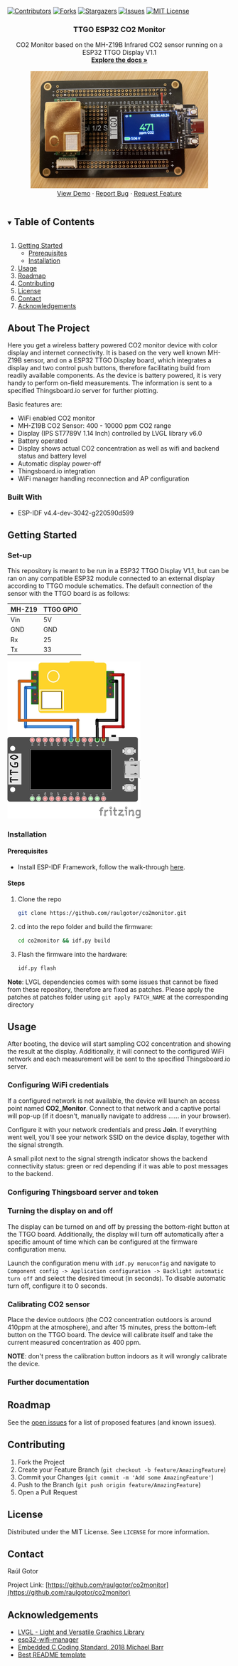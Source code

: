 <!--
*** raulgotor, co2monitor, twitter_handle, TTGO ESP32 CO2 Monitor, CO2 Monitor based on the MH-Z19B Infrared CO2 sensor running on a ESP32 TTGO Display V1.1
-->



<!-- PROJECT SHIELDS -->
<!--
-->
[![Contributors][contributors-shield]][contributors-url]
[![Forks][forks-shield]][forks-url]
[![Stargazers][stars-shield]][stars-url]
[![Issues][issues-shield]][issues-url]
[![MIT License][license-shield]][license-url]

<!-- PROJECT LOGO -->
<h3 align="center">TTGO ESP32 CO2 Monitor</h3>

  <p align="center">
    CO2 Monitor based on the MH-Z19B Infrared CO2 sensor running on a ESP32 TTGO Display V1.1
    <br />
    <a href="https://github.com/raulgotor/co2monitor"><strong>Explore the docs »</strong></a>
    <br />
    <br />

   <img class="marginauto" src="assets/overview.jpg" width="400" alt="centered image"/>
    <br />
    <a href="https://github.com/raulgotor/co2monitor">View Demo</a>
    ·
    <a href="https://github.com/raulgotor/co2monitor/issues">Report Bug</a>
    ·
    <a href="https://github.com/raulgotor/co2monitor/issues">Request Feature</a>
  </p>

<!-- TABLE OF CONTENTS -->
<details open="open">
  <summary><h2 style="display: inline-block">Table of Contents</h2></summary>
  <ol>
    <li>
      <a href="#getting-started">Getting Started</a>
      <ul>
        <li><a href="#prerequisites">Prerequisites</a></li>
        <li><a href="#installation">Installation</a></li>
      </ul>
    </li>
    <li><a href="#usage">Usage</a></li>
    <li><a href="#roadmap">Roadmap</a></li>
    <li><a href="#contributing">Contributing</a></li>
    <li><a href="#license">License</a></li>
    <li><a href="#contact">Contact</a></li>
    <li><a href="#acknowledgements">Acknowledgements</a></li>
  </ol>
</details>



<!-- ABOUT THE PROJECT -->
## About The Project

Here you get a wireless battery powered CO2 monitor device with color display and internet connectivity.
It is based on the very well known MH-Z19B sensor, and on a ESP32 TTGO Display board, which 
integrates a display and two control push buttons, therefore facilitating build from readily
available components. As the device is battery powered, it is very handy to perform on-field measurements.
The information is sent to a specified Thingsboard.io server for further plotting.

Basic features are:

- WiFi enabled CO2 monitor
- MH-Z19B CO2 Sensor: 400 - 10000 ppm CO2 range
- Display (IPS ST7789V 1.14 Inch) controlled by LVGL library v6.0
- Battery operated
- Display shows actual CO2 concentration as well as wifi and backend status and battery level
- Automatic display power-off
- Thingsboard.io integration
- WiFi manager handling reconnection and AP configuration

### Built With

* ESP-IDF v4.4-dev-3042-g220590d599

<!-- GETTING STARTED -->
## Getting Started

### Set-up

This repository is meant to be run in a ESP32 TTGO Display V1.1, but can be ran on any compatible
ESP32 module connected to an external display according to TTGO module schematics. The default connection of the sensor
with the TTGO board is as follows:

| MH-Z19 | TTGO GPIO |
|--------|-----------|
|    Vin |        5V |
|    GND |       GND |
|     Rx |        25 |
|     Tx |        33 |

<img height="" src="assets/connections.jpg" width="300"/>

### Installation

#### Prerequisites

- Install ESP-IDF Framework, follow the walk-through [here](https://docs.espressif.com/projects/esp-idf/en/latest/esp32/get-started/linux-macos-setup.html).

#### Steps

1. Clone the repo
   ```sh
   git clone https://github.com/raulgotor/co2monitor.git
   ```
   
2. cd into the repo folder and build the firmware:
   ```sh
   cd co2monitor && idf.py build
   ```
   
3. Flash the firmware into the hardware:
   ```sh
   idf.py flash

   ```
__Note__: LVGL dependencies comes with some issues that cannot be fixed from these repository,
therefore are fixed as patches. Please apply the patches at patches folder using
`git apply PATCH_NAME` at the corresponding directory

<!-- USAGE EXAMPLES -->
## Usage

After booting, the device will start sampling CO2 concentration and showing the result at the display. Additionally, it
will connect to the configured WiFi network and each measurement will be sent to the specified Thingsboard.io server.

### Configuring WiFi credentials

If a configured network is not available, the device will launch an access point named __CO2_Monitor__. Connect to that
network and a captive portal will pop-up (if it doesn't, manually navigate to address ...... in your browser).

Configure it with your network credentials and press __Join__. If everything went well, you'll see your network SSID on the
device display, together with the signal strength.

A small pilot next to the signal strength indicator shows the backend connectivity status: green or red depending if it
was able to post messages to the backend.

### Configuring Thingsboard server and token

### Turning the display on and off

The display can be turned on and off by pressing the bottom-right button at the TTGO board. Additionally, the display
will turn off automatically after a specific amount of time which can be configured at the firmware configuration menu.

Launch the configuration menu with `idf.py menuconfig` and navigate to `Component config -> Application configuration -> Backlight automatic turn off` and select the desired
timeout (in seconds). To disable automatic turn off, configure it to 0 seconds.

### Calibrating CO2 sensor

Place the device outdoors (the CO2 concentration outdoors is around 410ppm at the atmosphere), and after 15 minutes,
press the bottom-left button on the TTGO board. The device will calibrate itself and take the current measured concentration
as 400 ppm.

__NOTE__: don't press the calibration button indoors as it will wrongly calibrate the device.
 
### Further documentation


<!-- ROADMAP -->
## Roadmap

See the [open issues](https://github.com/raulgotor/co2monitor/issues) for a list of proposed features (and known issues).


<!-- CONTRIBUTING -->
## Contributing

1. Fork the Project
2. Create your Feature Branch (`git checkout -b feature/AmazingFeature`)
3. Commit your Changes (`git commit -m 'Add some AmazingFeature'`)
4. Push to the Branch (`git push origin feature/AmazingFeature`)
5. Open a Pull Request



<!-- LICENSE -->
## License

Distributed under the MIT License. See `LICENSE` for more information.

<!-- CONTACT -->
## Contact

Raúl Gotor

Project Link: [https://github.com/raulgotor/co2monitor](https://github.com/raulgotor/co2monitor)

<!-- ACKNOWLEDGEMENTS -->
## Acknowledgements

* [LVGL - Light and Versatile Graphics Library](https://lvgl.io)
* [esp32-wifi-manager](https://github.com/tonyp7/esp32-wifi-manager)
* [Embedded C Coding Standard, 2018 Michael Barr](https://barrgroup.com/sites/default/files/barr_c_coding_standard_2018.pdf)
* [Best README template](https://github.com/othneildrew/Best-README-Template)


<!-- MARKDOWN LINKS & IMAGES -->
<!-- https://www.markdownguide.org/basic-syntax/#reference-style-links -->
[contributors-shield]: https://img.shields.io/github/contributors/raulgotor/co2monitor.svg?style=for-the-badge
[contributors-url]: https://github.com/raulgotor/co2monitor/graphs/contributors
[forks-shield]: https://img.shields.io/github/forks/raulgotor/co2monitor.svg?style=for-the-badge
[forks-url]: https://github.com/raulgotor/co2monitor/network/members
[stars-shield]: https://img.shields.io/github/stars/raulgotor/co2monitor.svg?style=for-the-badge
[stars-url]: https://github.com/raulgotor/co2monitor/stargazers
[issues-shield]: https://img.shields.io/github/issues/raulgotor/co2monitor.svg?style=for-the-badge
[issues-url]: https://github.com/raulgotor/co2monitor/issues
[license-shield]: https://img.shields.io/github/license/raulgotor/co2monitor.svg?style=for-the-badge
[license-url]: https://github.com/raulgotor/co2monitor/blob/master/LICENSE.txt
[linkedin-shield]: https://img.shields.io/badge/-LinkedIn-black.svg?style=for-the-badge&logo=linkedin&colorB=555
[linkedin-url]: https://linkedin.com/in/raulgotor